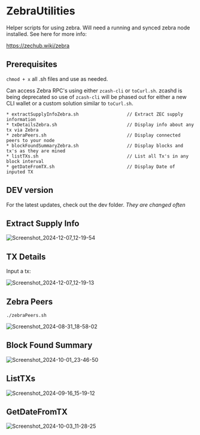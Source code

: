 # ZebraUtilities
Helper scripts for using zebra. Will need a running and synced zebra node installed. See here for more info:

https://zechub.wiki/zebra

## Prerequisites

`chmod + x` all .sh files and use as needed.

Can access Zebra RPC's using either `zcash-cli` or `toCurl.sh`. zcashd is being deprecated so use of `zcash-cli` will be phased out for either a new CLI wallet or a custom solution similar to `toCurl.sh`.
```
* extractSupplyInfoZebra.sh                  // Extract ZEC supply information
* txDetailsZebra.sh                          // Display info about any tx via Zebra
* zebraPeers.sh                              // Display connected peers to your node
* blockFoundSummaryZebra.sh                  // Display blocks and tx's as they are mined
* listTXs.sh                                 // List all Tx's in any block interval
* getDateFromTX.sh                           // Display Date of inputed TX
```

## DEV version

For the latest updates, check out the dev folder. *They are changed often*

## Extract Supply Info
![Screenshot_2024-12-07_12-19-54](https://github.com/user-attachments/assets/be631f5e-ad06-4f40-be81-b339be9bb917)




## TX Details
Input a tx:

![Screenshot_2024-12-07_12-19-13](https://github.com/user-attachments/assets/a5f32a28-b704-4610-b998-26f264dbdc8e)



## Zebra Peers
`./zebraPeers.sh`

![Screenshot_2024-08-31_18-58-02](https://github.com/user-attachments/assets/517e0515-f137-4505-9482-d47e61e6a4ec)

## Block Found Summary

![Screenshot_2024-10-01_23-46-50](https://github.com/user-attachments/assets/a8b96a1a-2448-48e6-aff5-02bb602970ad)


## ListTXs

![Screenshot_2024-09-16_15-19-12](https://github.com/user-attachments/assets/b488d501-c6da-4bd9-ab25-63d2789e2aaa)

## GetDateFromTX

![Screenshot_2024-10-03_11-28-25](https://github.com/user-attachments/assets/bce305b0-a374-424c-8e31-45c0298f5095)

